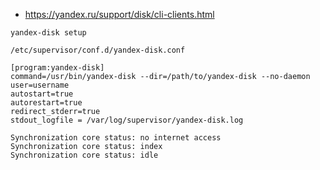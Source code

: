 * https://yandex.ru/support/disk/cli-clients.html

```shell
yandex-disk setup
```

`/etc/supervisor/conf.d/yandex-disk.conf`
```
[program:yandex-disk]
command=/usr/bin/yandex-disk --dir=/path/to/yandex-disk --no-daemon
user=username
autostart=true
autorestart=true
redirect_stderr=true
stdout_logfile = /var/log/supervisor/yandex-disk.log
```

```
Synchronization core status: no internet access
Synchronization core status: index
Synchronization core status: idle
```
